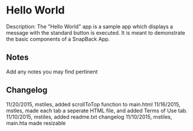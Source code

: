 Hello World
============
Description: The "Hello World" app is a sample app which displays a message with the standard button is executed.  It is meant to demonstrate the basic components of a SnapBack App.

Notes
----
Add any notes you may find pertinent 

Changelog
----
11/20/2015, mstiles, added scrollToTop function to main.html
11/16/2015, mstles, made each tab a seperate HTML file, and added Terms of Use tab.
11/10/2015, mstiles, added readme.txt changelog
11/10/2015, mstiles, main.hta made resizable
